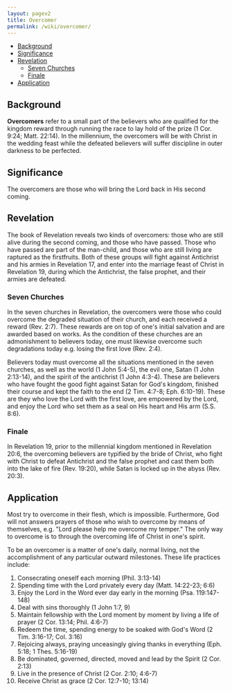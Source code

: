 ```yaml
---
layout: pagev2
title: Overcomer
permalink: /wiki/overcomer/
---
```

- [Background](#background)
- [Significance](#significance)
- [Revelation](#revelation)
  - [Seven Churches](#seven-churches)
  - [Finale](#finale)
- [Application](#application)

## Background

**Overcomers** refer to a small part of the believers who are qualified for the kingdom reward through running the race to lay hold of the prize (1 Cor. 9:24; Matt. 22:14). In the millennium, the overcomers will be with Christ in the wedding feast while the defeated believers will suffer discipline in outer darkness to be perfected.

## Significance

The overcomers are those who will bring the Lord back in His second coming.

## Revelation

The book of Revelation reveals two kinds of overcomers: those who are still alive during the second coming, and those who have passed. Those who have passed are part of the man-child, and those who are still living are raptured as the firstfruits. Both of these groups will fight against Antichrist and his armies in Revelation 17, and enter into the marriage feast of Christ in Revelation 19, during which the Antichrist, the false prophet, and their armies are defeated.

### Seven Churches

In the seven churches in Revelation, the overcomers were those who could overcome the degraded situation of their church, and each received a reward (Rev. 2:7). These rewards are on top of one's initial salvation and are awarded based on works. As the condition of these churches are an admonishment to believers today, one must likewise overcome such degradations today e.g. losing the first love (Rev. 2:4). 

Believers today must overcome all the situations mentioned in the seven churches, as well as the world (1 John 5:4-5), the evil one, Satan (1 John 2:13-14), and the spirit of the antichrist (1 John 4:3-4). These are believers who have fought the good fight against Satan for God's kingdom, finished their course and kept the faith to the end (2 Tim. 4:7-8; Eph. 6:10-19). These are they who love the Lord with the first love, are empowered by the Lord, and enjoy the Lord who set them as a seal on His heart and His arm (S.S. 8:6).

### Finale

In Revelation 19, prior to the millennial kingdom mentioned in Revelation 20:6, the overcoming believers are typified by the bride of Christ, who fight with Christ to defeat Antichrist and the false prophet and cast them both into the lake of fire (Rev. 19:20), while Satan is locked up in the abyss (Rev. 20:3).

## Application

Most try to overcome in their flesh, which is impossible. Furthermore, God will not answers prayers of those who wish to overcome by means of themselves, e.g. "Lord please help me overcome my temper." The only way to overcome is to through the overcoming life of Christ in one's spirit.

To be an overcomer is a matter of one's daily, normal living, not the accomplishment of any particular outward milestones. These life practices include:

1. Consecrating oneself each morning (Phil. 3:13-14)
2. Spending time with the Lord privately every day (Matt. 14:22-23; 6:6)
3. Enjoy the Lord in the Word ever day early in the morning (Psa. 119:147-148)
4. Deal with sins thoroughly (1 John 1:7, 9)
5. Maintain fellowship with the Lord moment by moment by living a life of prayer (2 Cor. 13:14; Phil. 4:6-7)
6. Redeem the time, spending energy to be soaked with God's Word (2 Tim. 3:16-17; Col. 3:16)
7. Rejoicing always, praying unceasingly giving thanks in everything (Eph. 5:18; 1 Thes. 5:16-19)
8. Be dominated, governed, directed, moved and lead by the Spirit (2 Cor. 2:13)
9. Live in the presence of Christ (2 Cor. 2:10; 4:6-7)
10. Receive Christ as grace (2 Cor. 12:7-10; 13:14)